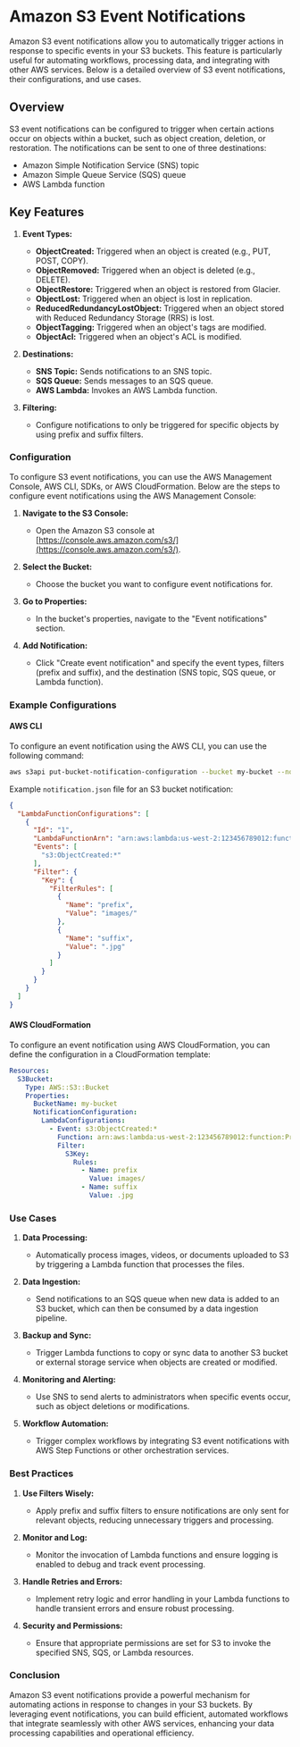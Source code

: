 <h1>Amazon S3 Event Notifications</h1>

Amazon S3 event notifications allow you to automatically trigger actions in response to specific events in your S3 buckets. This feature is particularly useful for automating workflows, processing data, and integrating with other AWS services. Below is a detailed overview of S3 event notifications, their configurations, and use cases.

<h2>Overview</h2>

S3 event notifications can be configured to trigger when certain actions occur on objects within a bucket, such as object creation, deletion, or restoration. The notifications can be sent to one of three destinations:
- Amazon Simple Notification Service (SNS) topic
- Amazon Simple Queue Service (SQS) queue
- AWS Lambda function

<h2>Key Features</h2>

1. **Event Types:**
   - **ObjectCreated:** Triggered when an object is created (e.g., PUT, POST, COPY).
   - **ObjectRemoved:** Triggered when an object is deleted (e.g., DELETE).
   - **ObjectRestore:** Triggered when an object is restored from Glacier.
   - **ObjectLost:** Triggered when an object is lost in replication.
   - **ReducedRedundancyLostObject:** Triggered when an object stored with Reduced Redundancy Storage (RRS) is lost.
   - **ObjectTagging:** Triggered when an object's tags are modified.
   - **ObjectAcl:** Triggered when an object's ACL is modified.

2. **Destinations:**
   - **SNS Topic:** Sends notifications to an SNS topic.
   - **SQS Queue:** Sends messages to an SQS queue.
   - **AWS Lambda:** Invokes an AWS Lambda function.

3. **Filtering:**
   - Configure notifications to only be triggered for specific objects by using prefix and suffix filters.

### Configuration

To configure S3 event notifications, you can use the AWS Management Console, AWS CLI, SDKs, or AWS CloudFormation. Below are the steps to configure event notifications using the AWS Management Console:

1. **Navigate to the S3 Console:**
   - Open the Amazon S3 console at [https://console.aws.amazon.com/s3/](https://console.aws.amazon.com/s3/).

2. **Select the Bucket:**
   - Choose the bucket you want to configure event notifications for.

3. **Go to Properties:**
   - In the bucket's properties, navigate to the "Event notifications" section.

4. **Add Notification:**
   - Click "Create event notification" and specify the event types, filters (prefix and suffix), and the destination (SNS topic, SQS queue, or Lambda function).

### Example Configurations

#### AWS CLI

To configure an event notification using the AWS CLI, you can use the following command:

```sh
aws s3api put-bucket-notification-configuration --bucket my-bucket --notification-configuration file://notification.json
```

Example `notification.json` file for an S3 bucket notification:

```json
{
  "LambdaFunctionConfigurations": [
    {
      "Id": "1",
      "LambdaFunctionArn": "arn:aws:lambda:us-west-2:123456789012:function:ProcessS3Event",
      "Events": [
        "s3:ObjectCreated:*"
      ],
      "Filter": {
        "Key": {
          "FilterRules": [
            {
              "Name": "prefix",
              "Value": "images/"
            },
            {
              "Name": "suffix",
              "Value": ".jpg"
            }
          ]
        }
      }
    }
  ]
}
```

#### AWS CloudFormation

To configure an event notification using AWS CloudFormation, you can define the configuration in a CloudFormation template:

```yaml
Resources:
  S3Bucket:
    Type: AWS::S3::Bucket
    Properties:
      BucketName: my-bucket
      NotificationConfiguration:
        LambdaConfigurations:
          - Event: s3:ObjectCreated:*
            Function: arn:aws:lambda:us-west-2:123456789012:function:ProcessS3Event
            Filter:
              S3Key:
                Rules:
                  - Name: prefix
                    Value: images/
                  - Name: suffix
                    Value: .jpg
```

### Use Cases

1. **Data Processing:**
   - Automatically process images, videos, or documents uploaded to S3 by triggering a Lambda function that processes the files.

2. **Data Ingestion:**
   - Send notifications to an SQS queue when new data is added to an S3 bucket, which can then be consumed by a data ingestion pipeline.

3. **Backup and Sync:**
   - Trigger Lambda functions to copy or sync data to another S3 bucket or external storage service when objects are created or modified.

4. **Monitoring and Alerting:**
   - Use SNS to send alerts to administrators when specific events occur, such as object deletions or modifications.

5. **Workflow Automation:**
   - Trigger complex workflows by integrating S3 event notifications with AWS Step Functions or other orchestration services.

### Best Practices

1. **Use Filters Wisely:**
   - Apply prefix and suffix filters to ensure notifications are only sent for relevant objects, reducing unnecessary triggers and processing.

2. **Monitor and Log:**
   - Monitor the invocation of Lambda functions and ensure logging is enabled to debug and track event processing.

3. **Handle Retries and Errors:**
   - Implement retry logic and error handling in your Lambda functions to handle transient errors and ensure robust processing.

4. **Security and Permissions:**
   - Ensure that appropriate permissions are set for S3 to invoke the specified SNS, SQS, or Lambda resources.

### Conclusion

Amazon S3 event notifications provide a powerful mechanism for automating actions in response to changes in your S3 buckets. 
By leveraging event notifications, you can build efficient, automated workflows that integrate seamlessly with other AWS services, enhancing your data processing capabilities and operational efficiency.
